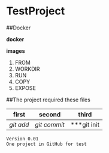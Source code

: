 # TestProject

##Docker

__docker__

**images**

1. FROM
2. WORKDIR
  1. RUN
  2. COPY
  1. EXPOSE


##The project required these files

first | second | third
---|---|---
*git add*|_git commit_|***git init


```
Version 0.01
One project in GitHub for test

```
